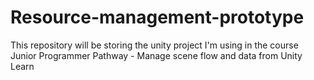 # Resource-management-prototype
This repository will be storing the unity project I'm using in the course Junior Programmer Pathway - Manage scene flow and data from Unity Learn
